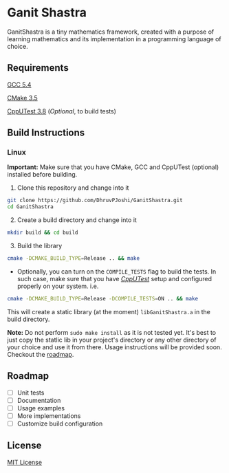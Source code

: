 # Ganit Shastra

GanitShastra is a tiny mathematics framework, created with a purpose of learning mathematics and its implementation in a programming language of choice.

## Requirements
[GCC 5.4](https://gcc.gnu.org)

[CMake 3.5](https://cmake.org)

[CppUTest 3.8](https://cpputest.github.io) (_Optional_, to build tests)

## Build Instructions
### Linux
**Important:** Make sure that you have CMake, GCC and CppUTest (optional) installed before building.
1) Clone this repository and change into it
```bash
git clone https://github.com/DhruvPJoshi/GanitShastra.git
cd GanitShastra
```
2) Create a build directory and change into it
```bash
mkdir build && cd build
```
3) Build the library

```bash
cmake -DCMAKE_BUILD_TYPE=Release .. && make
```
* Optionally, you can turn on the ```COMPILE_TESTS``` flag to build the tests. In such case, make sure that you have [_CppUTest_](#requirements) setup and configured properly on your system. i.e.
```bash
cmake -DCMAKE_BUILD_TYPE=Release -DCOMPILE_TESTS=ON .. && make
```

This will create a static library (at the moment) ```libGanitShastra.a``` in the build directory.

**Note:** Do not perform ```sudo make install``` as it is not tested yet. It's best to just copy the statlic lib in your project's directory or any other directory of your choice and use it from there. Usage instructions will be provided soon. Checkout the [roadmap](#roadmap).

## Roadmap
- [ ] Unit tests
- [ ] Documentation
- [ ] Usage examples
- [ ] More implementations
- [ ] Customize build configuration

## License
[MIT License](/LICENSE)